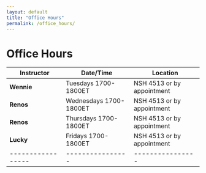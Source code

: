 ```yaml
---
layout: default
title: "Office Hours"
permalink: /office_hours/
---
```


# Office Hours

| Instructor | Date/Time | Location |
|-----------------|----------------|----------------|
| **Wennie**   | Tuesdays 1700-1800ET  | NSH 4513 or by appointment  |
| **Renos**   | Wednesdays 1700-1800ET  | NSH 4513 or by appointment |
| **Renos**  | Thursdays 1700-1800ET | NSH 4513 or by appointment |
| **Lucky**    | Fridays 1700-1800ET | NSH 4513 or by appointment|
|-----------------|----------------|----------------|
